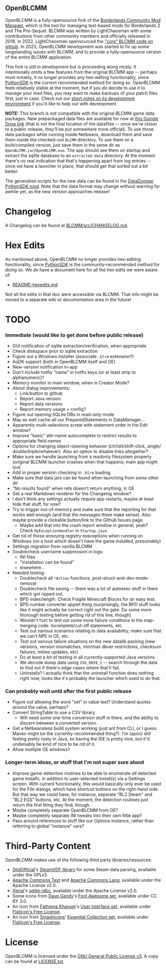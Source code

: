 OpenBLCMM
---------

OpenBLCMM is a fully-opensource fork of the
[Borderlands Community Mod Manager](https://borderlandsmodding.com/running-mods/#managing-text-based-mods-starting-blcmm),
which is the tool for managing text-based mods for Borderlands 2 and
The Pre-Sequel.  BLCMM was written by LightChaosman with some contributions
from other community members and officially released in 2018.  In 2022,
LightChaosman opensourced the ["core" BLCMM code on github](https://github.com/LightChaosman/blcmm).
In 2023, OpenBLCMM development was started to fix up some longstanding
issues with BLCMM, and to provide a fully-opensource version of the entire
BLCMM application.

This fork is still in development but is proceeding along nicely.  It
intentionally omits a few features from the original BLCMM app -- perhaps
most notably, it no longer provides any hex-editing functionality, since
[PythonSDK](https://borderlandsmodding.com/sdk-mods/) is the current
recommended method for doing so.  OpenBLCMM feels relatively stable at the
moment, but if you *do* decide to use it to manage your mod files, you may
want to make backups of your patch files first, just in case.  Check out
our [short notes on its development environment](README-developing.md)
if you'd like to help out with development.

**NOTE:** This branch is *not* compatible with the original BLCMM game data
packages.  New prepackaged data files are available for now at [this Google
Drive link](https://drive.google.com/drive/folders/1ssqbAIGTm2xZvhQPizqnrlWsez9ba9Bw?usp=share_link)
(that is not the final location of the datafiles -- once we're closer to
a public release, they'll be put somewhere more official).  To use those data
packages while running inside Netbeans, download them and save them inside the
checked-out `BLCMM` directory.  To use them on a built/compiled version, just
save them in the same dir as `OpenBLCMM.jar`/`OpenBLCMM.exe`.  The app should
see them on startup and extract the sqlite database to an `extracted-data`
directory.  At the moment there's no real indication that that's happening
apart from log entries -- once we have a launcher in place, that should get
that sorted out a bit better.

The generation scripts for the new data can be found in the [DataDumper
PythonSDK mod](https://github.com/BLCM/DataDumper).  Note that the data
format may change without warning for awhile yet, as the new version
approaches release!

Changelog
=========

A Changelog can be found at [BLCMM/src/CHANGELOG.md](BLCMM/src/CHANGELOG.md).

Hex Edits
=========

As mentioned above, OpenBLCMM no longer provides hex-editing functionality,
since [PythonSDK](https://borderlandsmodding.com/sdk-mods/) is the
community-recommended method for doing so.  We do have a document here for
all the hex edits we were aware of:

* [README-hexedits.md](README-hexedits.md)

Not all the edits in that doc were accessible via BLCMM.  That info might be
moved to a separate wiki or documentation area in the future!

TODO
====

### Immediate (would like to get done before public release)

- GUI notification of sqlite extraction/verification, when appropriate
- Check diskspace prior to sqlite extraction
- Figure out a Windows installer (associate `.blcm` extension?)
- AoDK support (both in OpenBLCMM itself and OE)
- New-version notification in-app
- Don't include hotfix "name" in hotfix keys (or at least strip to alphanumeric)?
- Memory monitor in main window, when in Creator Mode?
- About dialog improvements:
  - Link/button to github
  - Report Java version
  - Report data versions
  - Report memory usage + config?
- Figure out opening SQLite DBs in read-only mode
- May as well cache *all* our PreparedStatements in DataManager...
- Apparently multi-selections screw with statement order in the Edit window?
- Improve "basic" attr-name autocomplete to restrict results to appropriate
  field names
- Options for changing object-opening behavior (ctrl/alt/shift-click, single/
  double/triple/whatever).  Also an option to disable links altogether?
- Make sure we handle launching from a readonly filesystem properly
  (original BLCMM launcher crashes when that happens; main app might too)
- Add in proper version checking in `.blcm` loading.
- Make sure that data jars can be found when launching from some other dir
- "No results found" when refs doesn't return anything, in OE
- Get a real Markdown renderer for the Changelog window?
- I don't think any settings actually require app restarts; maybe at least
  hide that stuff, for now?
- Try to trigger out-of-memory and make sure that the reporting for that
  works well enough (and that the messages there make sense).  Also maybe
  provide a clickable button/link to the Github Issues page.
  - Maybe add that into the crash report window in general, yeah?  Check
    `MyExceptionHandler` in `Startup.java`
- Get rid of those annoying registry execeptions when running on Windows
  (on a host which doesn't have the game installed, presumably)
- Settings migration from vanilla BLCMM
- Doublecheck username suppression in logs:
  - INI files
  - "installation can be found"
  - elsewhere...
- Needed testing:
  - Doublecheck all `*Action` functions, post-struct-and-dev-mode-removal
  - Doublecheck file saving -- there was a lot of autoexec stuff in there
    which got ripped out.
  - BPD index/length.  Check Fragile Minecraft Blocks for an easy test.
  - BPD number converter applet thing (surprisingly, the BPD stuff looks
    like it might actually be correct right out the gate.  Do some more
    thorough testing before getting rid of this line, though)
  - Wouldn't hurt to test out some more failure conditions in the map-merging
    code.  Incomplete/cut-off statements, etc.
  - Test out various scenarios relating to data availability; make sure that
    we can't NPE in OE, etc.
  - Test out various failure situations on the new datalib packing (new
    versions, version mismatches, min/max dbver restrictions, checksum failures,
    mtime updates, etc)
  - Do at least a bit of testing in all currently-supported Java versions
  - We decode dump data using `ISO_8859_1` -- search through the data to find
    out if there's edge cases where that'll fail.
  - Uninstalls?  I actually think that the uninstall function does nothing
    right now; looks like it's probably the launcher which used to do that.

### Can probably wait until after the first public release

- Figure out allowing the word "set" in value text?  Understand quotes around
  the value, perhaps?
- Convert StringTable to use a CSV library
  - Will need some one-time conversion stuff in there, and the ability to
    discern between a converted version.
- Get a Netbeansless build system working (just ant from CLI, or I guess
  Maven might be the currently-recommended thing?).  I'm (apoc) still
  feeling pretty rusty in Java, so having the IDE is pretty nice, but
  it'd undeniably be kind of nice to be rid of it.
- Allow multiple OE windows?

### Longer-term ideas, or stuff that I'm not super sure about

- Improve game-detection routines to be able to enumerate *all* detected
  game installs. in addition to user-selected install(s) via a Settings
  screen.  With current functionality, this would basically only ever be
  used for the File dialogs, which have shortcut buttons on the right-hand
  side.  But that way we could have, for instance, separate "BL2 Steam"
  and "BL2 EGS" buttons, etc.  At the moment, the detection routines just
  return the first thing they find, though.
- Maybe completely separate OpenBLCMM from OE?
- Maybe completely separate INI tweaks into their own little app?
- Pass around references to stuff like our Options instance, rather than
  referring to global "instance" vars?

Third-Party Content
===================

OpenBLCMM makes use of the following third party libraries/resources:

- [StidOfficial](https://github.com/StidOfficial)'s [SteamVDF library](https://github.com/StidOfficial/SteamVDF)
  for some Steam data parsing, available under the GPLv3.
- [Apache Commons Text](https://commons.apache.org/proper/commons-text/) and
  [Apache Commons Lang](https://commons.apache.org/proper/commons-lang/), available
  under the Apache License v2.0.
- [Xerial](https://github.com/Xerial)'s [sqlite-jdbc](https://github.com/xerial/sqlite-jdbc),
  available under the Apache License v2.0.
- Some icons from [Dave Gandy](http://www.flaticon.com/authors/dave-gandy)'s
  [Font Awesome set](http://www.flaticon.com/packs/font-awesome), available under
  CC BY 3.0.
- An icon from [Fathema Khanom](https://www.flaticon.com/authors/fathema-khanom)'s
  [User Interface set](https://www.flaticon.com/packs/user-interface-2899), available
  under [Flaticon's Free License](https://www.flaticon.com/free-icons/ui).
- An icon from [Smashicons](https://www.flaticon.com/authors/smashicons)'
  [Essential Collection set](https://www.flaticon.com/packs/essential-collection),
  available under [Flaticon's Free License](https://www.flaticon.com/free-icons/ui).

License
=======

OpenBLCMM is licensed under the [GNU General Public License v3](https://www.gnu.org/licenses/gpl-3.0.en.html).
A copy can be found at [LICENSE.txt](LICENSE.txt).

